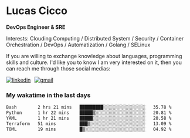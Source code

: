 # Lucas Cicco

**DevOps Engineer & SRE**

Interests: Clouding Computing / Distributed System / Security / Container Orchestration / DevOps / Automatization / Golang / SELinux

If you are willing to exchange knowledge about languages, programming skills and culture. I'd like you to know I am very interested on it, then you can reach me through those social medias:

<div style="display: flex; align-items: center; gap: 10px;">
  <a href="https://www.linkedin.com/in/lucas-vitor-de-cicco" target="_blank">
    <img
      src="https://img.shields.io/badge/-LinkedIn-%230077B5?style=for-the-badge&logo=linkedin&logoColor=white"
      alt="linkedin"
      target="_blank" 
    />
  </a>
  <a href="mailto:lucasvitorx1@gmail.com">
      <img
        src="https://img.shields.io/badge/-Gmail-%23333?style=for-the-badge&logo=gmail&logoColor=white"
        alt="gmail"
        target="_blank"
      />
  </a>
</div>

### My wakatime in the last days

<!--START_SECTION:waka-->

```txt
Bash        2 hrs 21 mins   █████████░░░░░░░░░░░░░░░░   35.78 %
Python      1 hr 22 mins    █████▒░░░░░░░░░░░░░░░░░░░   20.81 %
YAML        1 hr 21 mins    █████░░░░░░░░░░░░░░░░░░░░   20.58 %
Terraform   51 mins         ███▒░░░░░░░░░░░░░░░░░░░░░   13.09 %
TOML        19 mins         █▒░░░░░░░░░░░░░░░░░░░░░░░   04.92 %
```

<!--END_SECTION:waka-->
